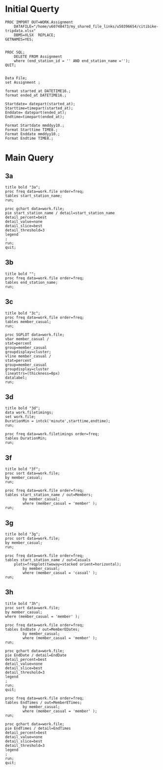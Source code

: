 # Initial Querty

    PROC IMPORT OUT=WORK.Assignment 
        DATAFILE="/home/u60748473/my_shared_file_links/u50396654/citibike-tripdata.xlsx"
        DBMS=XLSX  REPLACE;
    GETNAMES=YES;
    
    
    PROC SQL;
        DELETE FROM Assignment
        where (end_station_id = '' AND end_station_name ='');
    QUIT;


    Data File;
    set Assignment ;

    format started_at DATETIME16.;
    format ended_at DATETIME16.;

    Startdate= datepart(started_at);
    Starttime=timepart(started_at);
    Enddate= datepart(ended_at);
    Endtime=timepart(ended_at);

    Format Startdate mmddyy10.;
    Format Starttime TIME8.;
    Format Enddate mmddyy10.;
    Format Endtime TIME8.;


# Main Query

## 3a

    title bold "3a";
    proc freq data=work.file order=freq;
    tables start_station_name;
    run;

    proc gchart data=work.file;
    pie start_station_name / detail=start_station_name
    detail_percent=best
    detail_value=none
    detail_slice=best
    detail_threshold=3
    legend
    ;
    run;
    quit;


## 3b

    title bold "";
    proc freq data=work.file order=freq;
    tables end_station_name;
    run;

## 3c

    title bold "3c";
    proc freq data=work.file order=freq;
    tables member_casual;
    run;

    proc SGPLOT data=work.file;
    vbar member_casual /
    stat=percent
    group=member_casual
    groupdisplay=cluster;
    vline member_casual /
    stat=percent
    group=member_casual
    groupdisplay=cluster
    lineattrs=(thickness=0px)
    datalabel;
    run;


## 3d

    title bold "3d";
    data work.filetimings; 
    set work.file; 
    DurationMin = intck('minute',starttime,endtime); 
    run;

    proc freq data=work.filetimings order=freq;
    tables DurationMin;
    run;


## 3f
    title bold "3f";
    proc sort data=work.file;
    by member_casual;
    run;

    proc freq data=work.file order=freq;
    tables start_station_name / out=Members;
            by member_casual;
            where (member_casual = 'member' );
    run;


## 3g
    title bold "3g";
    proc sort data=work.file;
    by member_casual;
    run;

    proc freq data=work.file order=freq;
    tables start_station_name / out=Casuals
        plots=freqplot(twoway=stacked orient=horizontal);
            by member_casual;
            where (member_casual = 'casual' );
    run;


## 3h

    title bold "3h";
    proc sort data=work.file;
    by member_casual;
    where (member_casual = 'member' );

    proc freq data=work.file order=freq;
    tables EndDate / out=MemberEDates;
            by member_casual;
            where (member_casual = 'member' );
    run;

    proc gchart data=work.file;
    pie EndDate / detail=EndDate
    detail_percent=best
    detail_value=none
    detail_slice=best
    detail_threshold=3
    legend
    ;
    run;
    quit;

    proc freq data=work.file order=freq;
    tables EndTimes / out=MemberETimes;
            by member_casual;
            where (member_casual = 'member' );
    run;

    proc gchart data=work.file;
    pie EndTimes / detail=EndTimes
    detail_percent=best
    detail_value=none
    detail_slice=best
    detail_threshold=3
    legend
    ;
    run;
    quit;

